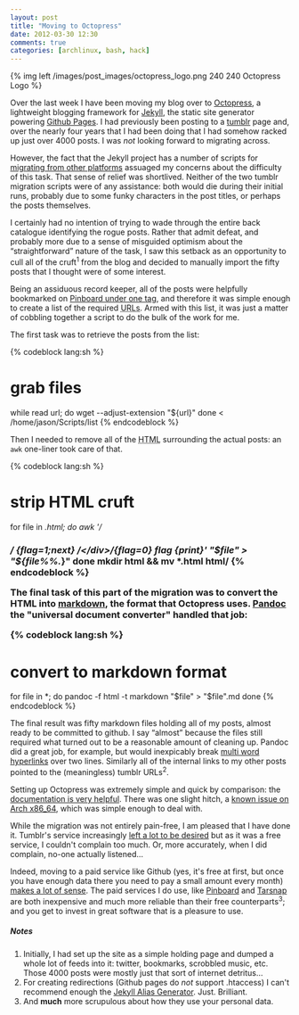 ```yaml
---
layout: post
title: "Moving to Octopress"
date: 2012-03-30 12:30
comments: true
categories: [archlinux, bash, hack]
---
```

{% img left /images/post_images/octopress_logo.png 240 240 Octopress Logo %}

Over the last week I have been moving my blog over to [Octopress](http://octopress.org/),
a lightweight blogging framework for [Jekyll](https://github.com/mojombo/jekyll),
the static site generator powering [Github Pages](http://pages.github.com/). I had previously
been posting to a [tumblr](https://www.tumblr.com/) page and, over the nearly four years that
I had been doing that I had somehow racked up just over 4000 posts. I was *not*
looking forward to migrating across.

However, the fact that the Jekyll project has a number of scripts for 
[migrating from other platforms](https://github.com/mojombo/jekyll/wiki/blog-migrations)
assuaged my concerns about the difficulty of this task. That sense of relief was shortlived.
Neither of the two tumblr migration scripts were of any assistance: both would die during their
initial runs, probably due to some funky characters in the post titles, or perhaps the posts themselves.

I certainly had no intention of trying to wade through the entire back catalogue identifying the
rogue posts. Rather that admit defeat, and probably more due to a sense of misguided optimism about the 
“straightforward” nature of the task, I saw this setback as an opportunity to cull all of the
cruft<sup>1</sup> from the blog and decided to manually import the fifty posts that I thought were of
some interest.

Being an assiduous record keeper, all of the posts were helpfully bookmarked on 
[Pinboard under one tag](https://pinboard.in/u:jasonwryan/t:jwr/), and therefore it was
simple enough to create a list of the required <acronym title="Unique Resource Locator">URLs</acronym>.
Armed with this list, it was just a matter of cobbling together a script to do the bulk of
the work for me.

The first task was to retrieve the posts from the list:

{% codeblock lang:sh %}
# grab files
while read url; do 
    wget --adjust-extension "${url}"
done < /home/jason/Scripts/list 
{% endcodeblock %}

Then I needed to remove all of the <acronym title="HyperText Markup Language">HTML</acronym>
surrounding the actual posts: an `awk` one-liner took care of that.

{% codeblock lang:sh %}
# strip HTML cruft
for file in *.html; do
  awk '/<h3>/ {flag=1;next} /<\/div>/{flag=0} flag {print}' "$file" > "${file%%.*}"
done
mkdir html && mv *.html html/
{% endcodeblock %}

The final task of this part of the migration was to convert the HTML into
[markdown](http://daringfireball.net/projects/markdown/), 
the format that Octopress uses. [Pandoc](http://johnmacfarlane.net/pandoc/)
the "universal document converter" handled that job:

{% codeblock lang:sh %}
# convert to markdown format
for file in *; do 
    pandoc -f html -t markdown "$file" > "$file".md
done
{% endcodeblock %}

The final result was fifty markdown files holding all of my posts, almost ready to
be committed to github. I say “almost” because the files still required what turned out to 
be a reasonable amount of cleaning up. Pandoc did a great job, for example, but would 
inexpicably break [multi word
hyperlinks](http://www.notareallink.com) over two lines. Similarly all of the internal
links to my other posts pointed to the (meaningless) tumblr URLs<sup>2</sup>.

Setting up Octopress was extremely simple and quick by comparison: the
[documentation is very helpful](http://octopress.org/docs/). There was one slight 
hitch, a [known issue on Arch x86\_64](https://github.com/tmm1/pygments.rb/issues/10),
which was simple enough to deal with.

While the migration was not entirely pain-free, I am pleased that I have done it. Tumblr's service
increasingly [left a lot to be desired](https://twitter.com/#!/jasonwryan/statuses/176543962276954112)
but as it was a free service, I couldn't complain too much. Or, more accurately, when I did complain, 
no-one actually listened…

Indeed, moving to a paid service like Github
(yes, it's free at first, but once you have enough data there you need to pay a small amount
every month) [makes a lot of sense](http://blog.pinboard.in/2011/12/don_t_be_a_free_user/).
The paid services I do use, like [Pinboard](http://pinboard.in/) and 
[Tarsnap](http://www.tarsnap.com/) are both inexpensive and much more 
reliable than their free counterparts<sup>3</sup>; and you get to invest in great
software that is a pleasure to use.

##### Notes
1. Initially, I had set up the site as a simple holding page and dumped a whole lot
of feeds into it: twitter, bookmarks, scrobbled music, etc. Those 4000 posts were
mostly just that sort of internet detritus…
2. For creating redirections (Github pages do *not* support <span class="file">.htaccess</span>)
I can't recommend enough the 
[Jekyll Alias Generator](https://github.com/rawsyntax/jekyll_alias_generator/blob/master/_plugins/alias_generator.rb).
Just. Brilliant.
3. And **much** more scrupulous about how they use your personal data.

